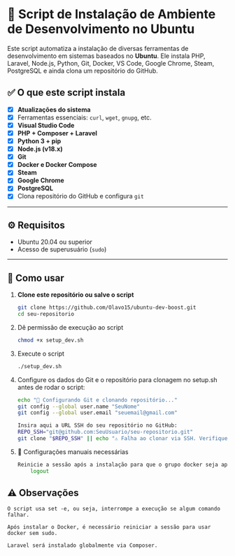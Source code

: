 # 🚀 Script de Instalação de Ambiente de Desenvolvimento no Ubuntu

Este script automatiza a instalação de diversas ferramentas de desenvolvimento em sistemas baseados no **Ubuntu**. Ele instala PHP, Laravel, Node.js, Python, Git, Docker, VS Code, Google Chrome, Steam, PostgreSQL e ainda clona um repositório do GitHub.

## ✅ O que este script instala

- [x] **Atualizações do sistema**
- [x] Ferramentas essenciais: `curl`, `wget`, `gnupg`, etc.
- [x] **Visual Studio Code**
- [x] **PHP + Composer + Laravel**
- [x] **Python 3 + pip**
- [x] **Node.js (v18.x)**
- [x] **Git**
- [x] **Docker e Docker Compose**
- [x] **Steam**
- [x] **Google Chrome**
- [x] **PostgreSQL**
- [x] Clona repositório do GitHub e configura `git`

---

## ⚙️ Requisitos

- Ubuntu 20.04 ou superior
- Acesso de superusuário (`sudo`)

---

## 🧰 Como usar

1. **Clone este repositório ou salve o script**

   ```bash
   git clone https://github.com/Olavo15/ubuntu-dev-boost.git
   cd seu-repositorio

2. Dê permissão de execução ao script

    ```bash
    chmod +x setup_dev.sh
3. Execute o script
    ```bash 
    ./setup_dev.sh
4. Configure os dados do Git e o repositório para clonagem no setup.sh antes de rodar o script:
    ```bash
    echo "📁 Configurando Git e clonando repositório..."
    git config --global user.name "SeuNome"
    git config --global user.email "seuemail@gmail.com"

    Insira aqui a URL SSH do seu repositório no GitHub:
    REPO_SSH="git@github.com:SeuUsuario/seu-repositorio.git"
    git clone "$REPO_SSH" || echo "⚠️ Falha ao clonar via SSH. Verifique se a chave foi adicionada ao GitHub."

5. 📝 Configurações manuais necessárias
    ```bash
    Reinicie a sessão após a instalação para que o grupo docker seja aplicado corretamente:
        logout
## ⚠️ Observações

    O script usa set -e, ou seja, interrompe a execução se algum comando falhar.

    Após instalar o Docker, é necessário reiniciar a sessão para usar docker sem sudo.

    Laravel será instalado globalmente via Composer.
